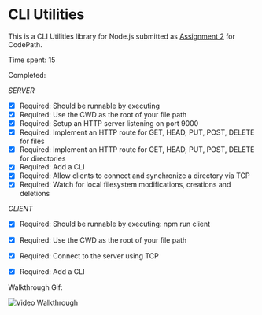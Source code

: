 # CLI Utilities

This is a CLI Utilities library for Node.js submitted as [Assignment 2](http://courses.codepath.com/courses/nodejs_fast_track/unit/2#!assignment) for CodePath.

Time spent: 15

Completed:

*SERVER*
* [x] Required: Should be runnable by executing
* [x] Required: Use the CWD as the root of your file path
* [x] Required: Setup an HTTP server listening on port 9000
* [x] Required: Implement an HTTP route for GET, HEAD, PUT, POST, DELETE for files
* [x] Required: Implement an HTTP route for GET, HEAD, PUT, POST, DELETE for directories
* [x] Required: Add a CLI
* [x] Required: Allow clients to connect and synchronize a directory via TCP
* [x] Required: Watch for local filesystem modifications, creations and deletions

*CLIENT*
* [x] Required: Should be runnable by executing: npm run client
* [x] Required: Use the CWD as the root of your file path
* [x] Required: Connect to the server using TCP
* [x] Required: Add a CLI


Walkthrough Gif:

![Video Walkthrough](lab2.gif)
